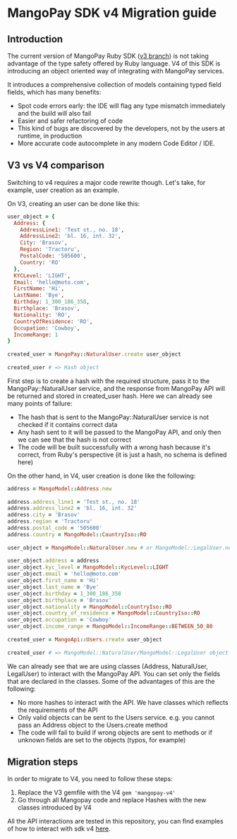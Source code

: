 # MangoPay SDK v4 Migration guide

## Introduction 

The current version of MangoPay Ruby SDK ([v3 branch](https://github.com/Mangopay/mangopay2-ruby-sdk/tree/master)) is not 
taking advantage of the type safety offered by Ruby language. V4 of this SDK is introducing an object oriented way of 
integrating with MangoPay services. 

It introduces a comprehensive collection of models containing typed field fields, which has many benefits: 
 * Spot code errors early: the IDE will flag any type mismatch immediately and the build will also fail
 * Easier and safer refactoring of code
 * This kind of bugs are discovered by the developers, not by the users at runtime, in production
 * More accurate code autocomplete in any modern Code Editor / IDE.

## V3 vs V4 comparison

Switching to v4 requires a major code rewrite though. Let's take, for example, user creation as an example.

On V3, creating an user can be done like this:

```ruby
user_object = {
  Address: {
    AddressLine1: 'Test st., no. 18',
    AddressLine2: 'bl. 16, int. 32',
    City: 'Brasov',
    Region: 'Tractoru',
    PostalCode: '505600',
    Country: 'RO'
  },
  KYCLevel: 'LIGHT',
  Email: 'hello@moto.com',
  FirstName: 'Hi',
  LastName: 'Bye',
  Birthday: 1_300_186_358,
  Birthplace: 'Brasov',
  Nationality: 'RO',
  CountryOfResidence: 'RO',
  Occupation: 'Cowboy',
  IncomeRange: 1
}
 
created_user = MangoPay::NaturalUser.create user_object
 
created_user # => Hash object
```

First step is to create a hash with the required structure, pass it to the MangoPay::NaturalUser service, and the 
response from MangoPay API will be returned and stored in created_user hash. Here we can already see many points of 
failure:

 * The hash that is sent to the MangoPay::NaturalUser service is not checked if it contains correct data
 * Any hash sent to it will be passed to the MangoPay API, and only then we can see that the hash is not correct
 * The code will be built successfully with a wrong hash because it's correct, from Ruby's perspective (it is just
   a hash, no schema is defined here)

On the other hand, in V4, user creation is done like the following:

```ruby
address = MangoModel::Address.new
 
address.address_line1 = 'Test st., no. 18'
address.address_line2 = 'bl. 16, int. 32'
address.city = 'Brasov'
address.region = 'Tractoru'
address.postal_code = '505600'
address.country = MangoModel::CountryIso::RO
 
user_object = MangoModel::NaturalUser.new # or MangoModel::LegalUser.new
 
user_object.address = address
user_object.kyc_level = MangoModel::KycLevel::LIGHT
user_object.email = 'hello@moto.com'
user_object.first_name = 'Hi'
user_object.last_name = 'Bye'
user_object.birthday = 1_300_186_358
user_object.birthplace = 'Brasov'
user_object.nationality = MangoModel::CountryIso::RO
user_object.country_of_residence = MangoModel::CountryIso::RO
user_object.occupation = 'Cowboy'
user_object.income_range = MangoModel::IncomeRange::BETWEEN_50_80
 
created_user = MangoApi::Users.create user_object
 
created_user # => MangoModel::NaturalUser/MangoModel::LegalUser object
```

We can already see that we are using classes (Address, NaturalUser, LegalUser) to interact with the MangoPay API. You
can set only the fields that are declared in the classes. Some of the advantages of this are the following:

 * No more hashes to interact with the API. We have classes which reflects the requirements of the API
 * Only valid objects can be sent to the Users service. e.g. you cannot pass an Address object to the Users.create method
 * The code will fail to build if wrong objects are sent to methods or if unknown fields are set to the objects (typos, for example)

## Migration steps

In order to migrate to V4, you need to follow these steps:
 1. Replace the V3 gemfile with the V4 ```gem 'mangopay-v4'```
 2. Go through all Mangopay code and replace Hashes with the new classes introduced by V4

All the API interactions are tested in this repository, you can find examples of how to interact with sdk v4 
[here](https://github.com/Mangopay/mangopay2-ruby-sdk/tree/v4/spec/mangopay).